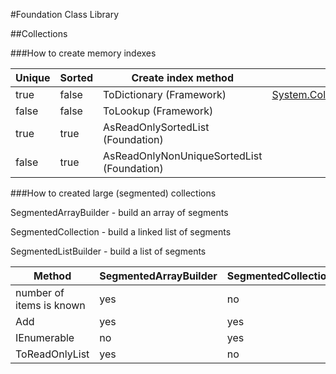 #Foundation Class Library

##Collections

###How to create memory indexes

|Unique|Sorted|Create index method|Class implementing the index|
|------|------|-------------------|----------------------------|
|true|false|ToDictionary (Framework)|[System.Collections.Generic.Dictionary<TKey,TValue>](https://msdn.microsoft.com/en-us/library/xfhwa508(v=vs.110).aspx)
|false|false|ToLookup (Framework)|
|true|true|AsReadOnlySortedList (Foundation)|
|false|true|AsReadOnlyNonUniqueSortedList (Foundation)|

###How to created large (segmented) collections

SegmentedArrayBuilder - build an array of segments

SegmentedCollection - build a linked list of segments

SegmentedListBuilder - build a list of segments

|Method|SegmentedArrayBuilder|SegmentedCollection|SegmentedListBuilder|
|------|---------------------|-------------------|--------------------|
|number of items is known|yes|no|no|
|Add|yes|yes|yes|
|IEnumerable|no|yes|no|
|ToReadOnlyList|yes|no|yes|
